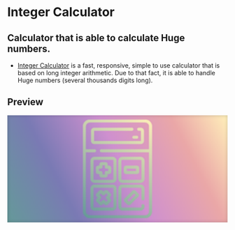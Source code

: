 # Integer Calculator

## Calculator that is able to calculate Huge numbers.

- [Integer Calculator](https://play.google.com/store/apps/details?id=arvolear.calculator.calculator) is a fast, responsive, simple to use calculator that is based on long integer arithmetic. Due to that fact, it is able to handle Huge numbers (several thousands digits long).

## Preview

![Integer_Calculator](./images/Integer_Calculator.png?raw=true)

